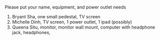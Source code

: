 Please put your name, equipment, and power outlet needs

1. Bryant Sha, one small pedestal, TV screen
2. Michelle Dinh, TV screen, 1 power outlet, 1 ipad (possibly)
3. Queena Situ, monitor, monitor wall mount, computer with headphone jack, headphones, 
